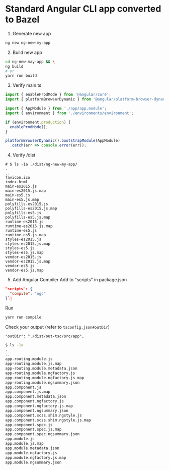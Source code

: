 # Standard Angular CLI app converted to Bazel

1. Generate new app
```bash
ng new ng-new-my-app
```

2. Build new app
```bash
cd ng-new-may-app && \
ng build
# or
yarn run build
```

3. Verify main.ts
```typescript
import { enableProdMode } from '@angular/core';
import { platformBrowserDynamic } from '@angular/platform-browser-dynamic';

import { AppModule } from './app/app.module';
import { environment } from './environments/environment';

if (environment.production) {
  enableProdMode();
}

platformBrowserDynamic().bootstrapModule(AppModule)
  .catch(err => console.error(err));
```

4. Verify /dist
```
# $ ls -1a ./dist/ng-new-my-app/
.
..
favicon.ico
index.html
main-es2015.js
main-es2015.js.map
main-es5.js
main-es5.js.map
polyfills-es2015.js
polyfills-es2015.js.map
polyfills-es5.js
polyfills-es5.js.map
runtime-es2015.js
runtime-es2015.js.map
runtime-es5.js
runtime-es5.js.map
styles-es2015.js
styles-es2015.js.map
styles-es5.js
styles-es5.js.map
vendor-es2015.js
vendor-es2015.js.map
vendor-es5.js
vendor-es5.js.map
```

5. Add Angular Compiler
Add to "scripts" in package.json

```json
"scripts": {
  "compile": "ngc"
}`
```

Run
```bash
yarn run compile
```

Check your output (refer to `tsconfig.json#outDir`)
```
"outDir": "./dist/out-tsc/src/app",
```
```bash
$ ls -1a
.
..
app-routing.module.js
app-routing.module.js.map
app-routing.module.metadata.json
app-routing.module.ngfactory.js
app-routing.module.ngfactory.js.map
app-routing.module.ngsummary.json
app.component.js
app.component.js.map
app.component.metadata.json
app.component.ngfactory.js
app.component.ngfactory.js.map
app.component.ngsummary.json
app.component.scss.shim.ngstyle.js
app.component.scss.shim.ngstyle.js.map
app.component.spec.js
app.component.spec.js.map
app.component.spec.ngsummary.json
app.module.js
app.module.js.map
app.module.metadata.json
app.module.ngfactory.js
app.module.ngfactory.js.map
app.module.ngsummary.json
```
